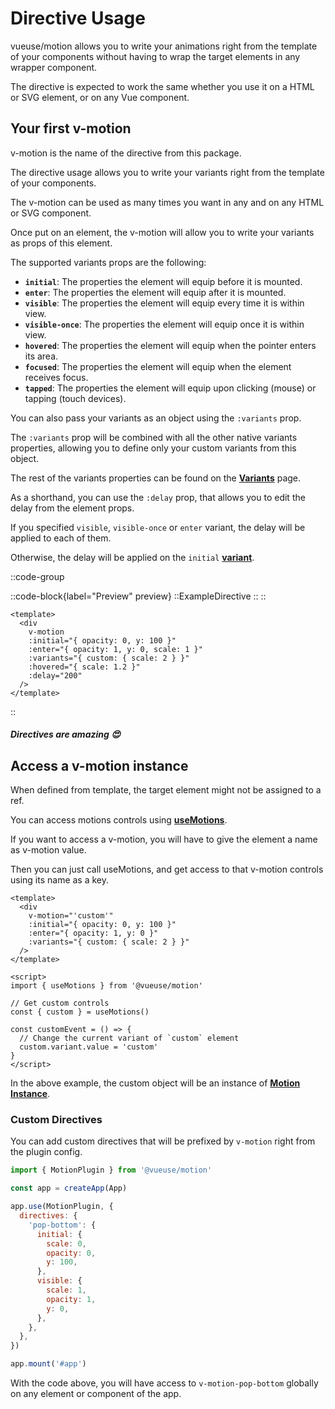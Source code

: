 # Directive Usage

vueuse/motion allows you to write your animations right from the template of your components without having to wrap the target elements in any wrapper component.

The directive is expected to work the same whether you use it on a HTML or SVG element, or on any Vue component.

## Your first v-motion

v-motion is the name of the directive from this package.

The directive usage allows you to write your variants right from the template of your components.

The v-motion can be used as many times you want in any and on any HTML or SVG component.

Once put on an element, the v-motion will allow you to write your variants as props of this element.

The supported variants props are the following:

- **`initial`**: The properties the element will equip before it is mounted.
- **`enter`**: The properties the element will equip after it is mounted.
- **`visible`**: The properties the element will equip every time it is within view.
- **`visible-once`**: The properties the element will equip once it is within view.
- **`hovered`**: The properties the element will equip when the pointer enters its area.
- **`focused`**: The properties the element will equip when the element receives focus.
- **`tapped`**: The properties the element will equip upon clicking (mouse) or tapping (touch devices).

You can also pass your variants as an object using the `:variants` prop.

The `:variants` prop will be combined with all the other native variants properties, allowing you to define only your custom variants from this object.

The rest of the variants properties can be found on the [**Variants**](/features/variants) page.

As a shorthand, you can use the `:delay` prop, that allows you to edit the delay from the element props.

If you specified `visible`, `visible-once` or `enter` variant, the delay will be applied to each of them.

Otherwise, the delay will be applied on the `initial` [**variant**](/features/variants).

::code-group

  ::code-block{label="Preview" preview}
    ::ExampleDirective
    ::
  ::

  ```vue [Code]
  <template>
    <div
      v-motion
      :initial="{ opacity: 0, y: 100 }"
      :enter="{ opacity: 1, y: 0, scale: 1 }"
      :variants="{ custom: { scale: 2 } }"
      :hovered="{ scale: 1.2 }"
      :delay="200"
    />
  </template>
  ```

::

##### _Directives are amazing_ 😍

## Access a v-motion instance

When defined from template, the target element might not be assigned to a ref.

You can access motions controls using [**useMotions**](/api/use-motions).

If you want to access a v-motion, you will have to give the element a name as v-motion value.

Then you can just call useMotions, and get access to that v-motion controls using its name as a key.

```vue
<template>
  <div
    v-motion="'custom'"
    :initial="{ opacity: 0, y: 100 }"
    :enter="{ opacity: 1, y: 0 }"
    :variants="{ custom: { scale: 2 } }"
  />
</template>

<script>
import { useMotions } from '@vueuse/motion'

// Get custom controls
const { custom } = useMotions()

const customEvent = () => {
  // Change the current variant of `custom` element
  custom.variant.value = 'custom'
}
</script>
```

In the above example, the custom object will be an instance of [**Motion Instance**](/features/motion-instance).

### Custom Directives

You can add custom directives that will be prefixed by `v-motion` right from the plugin config.

```javascript
import { MotionPlugin } from '@vueuse/motion'

const app = createApp(App)

app.use(MotionPlugin, {
  directives: {
    'pop-bottom': {
      initial: {
        scale: 0,
        opacity: 0,
        y: 100,
      },
      visible: {
        scale: 1,
        opacity: 1,
        y: 0,
      },
    },
  },
})

app.mount('#app')
```

With the code above, you will have access to `v-motion-pop-bottom` globally on any element or component of the app.
